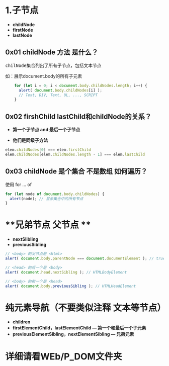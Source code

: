 # 1.子节点
* **childNode**
* **firstNode**
* **lastNode**
## **0x01 childNode 方法 是什么？**
<kbd>chilNode</kbd>集合列出了所有子节点，包括文本节点

如：展示document.body的所有子元素
```js
    for (let i = 0; i < document.body.childNodes.length; i++) {
      alert( document.body.childNodes[i] ); 
      // Text, DIV, Text, UL, ..., SCRIPT
    }
```
## **0x02 firshChild lastChild和childNode的关系？**
* **第一个子节点 and 最后一个子节点**

* **他们是同级子方法**
```js
elem.childNodes[0] === elem.firstChild
elem.childNodes[elem.childNodes.length - 1] === elem.lastChild
```
## **0x03 childNode 是个集合 不是数组 如何遍历？**
使用 for ... of
```js
for (let node of document.body.childNodes) {
  alert(node); // 显示集合中的所有节点
}
```
# **兄弟节点 父节点 **
* **nextSlibling**
* **previousSibling**
```js
// <body> 的父节点是 <html>
alert( document.body.parentNode === document.documentElement ); // true

// <head> 的后一个是 <body>
alert( document.head.nextSibling ); // HTMLBodyElement

// <body> 的前一个是 <head>
alert( document.body.previousSibling ); // HTMLHeadElement
```
# 纯元素导航（不要类似注释 文本等节点）
* **children**
* **firstElementChild，lastElementChild — 第一个和最后一个子元素**
* **previousElementSibling，nextElementSibling — 兄弟元素**

# 详细请看WEb/P_DOM文件夹
